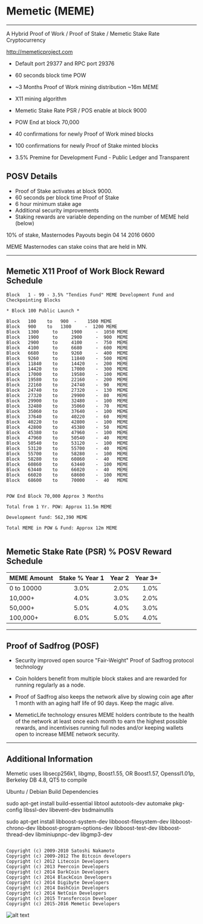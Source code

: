 Memetic (MEME)
===============
-------------------------------------------
A Hybrid Proof of Work / Proof of Stake / Memetic Stake Rate Cryptocurrency

http://memeticproject.com

 - Default port 29377 and RPC port 29376

 - 60 seconds block time POW
 - ~3 Months Proof of Work mining distribution ~16m MEME
 - X11 mining algorithm
 - Memetic Stake Rate PSR / POS enable at block 9000
 - POW End at block 70,000

 - 40 confirmations for newly Proof of Work mined blocks
 - 100 confirmations for newly Proof of Stake minted blocks
 - 3.5% Premine for Development Fund - Public Ledger and Transparent

  POSV Details
 ------------
  - Proof of Stake activates at block 9000.
  - 60 seconds per block time Proof of Stake
  - 6 hour minimum stake age
  - Additional security improvements
  - Staking rewards are variable depending on the number of MEME held (below)

10% of stake, Masternodes Payouts begin 04 14 2016 0600

MEME Masternodes can stake coins that are held in MN.

-------------------------------------------

Memetic X11 Proof of Work Block Reward Schedule
------------------------------------------------
```
Block   1 - 99 - 3.5% "Tendies Fund" MEME Development Fund and Checkpointing Blocks

* Block 100 Public Launch *

Block	100	   to 	900	 - 	  1500 MEME
Block	900	   to 	1300	 - 	1200 MEME
Block	1300	 to 	1900	 - 	1050 MEME
Block	1900	 to 	2900	 - 	900	 MEME
Block	2900	 to 	4100	 - 	750	 MEME
Block	4100	 to 	6680	 - 	600	 MEME
Block	6680	 to 	9260	 - 	400	 MEME
Block	9260	 to 	11840	 - 	500	 MEME
Block	11840	 to 	14420	 - 	200	 MEME
Block	14420	 to 	17000	 - 	300	 MEME
Block	17000	 to 	19580	 - 	100	 MEME
Block	19580	 to 	22160	 - 	200	 MEME
Block	22160	 to 	24740	 - 	90	 MEME
Block	24740	 to 	27320	 - 	130	 MEME
Block	27320	 to 	29900	 - 	80	 MEME
Block	29900	 to 	32480	 - 	100	 MEME
Block	32480	 to 	35060	 - 	70	 MEME
Block	35060	 to 	37640	 - 	100	 MEME
Block	37640	 to 	40220	 - 	60	 MEME
Block	40220	 to 	42800	 - 	100	 MEME
Block	42800	 to 	45380	 - 	50	 MEME
Block	45380	 to 	47960	 - 	100	 MEME
Block	47960	 to 	50540	 - 	40	 MEME
Block	50540	 to 	53120	 - 	100	 MEME
Block	53120	 to 	55700	 - 	40	 MEME
Block	55700	 to 	58280	 - 	100	 MEME
Block	58280	 to 	60860	 - 	40	 MEME
Block	60860	 to 	63440	 - 	100	 MEME
Block	63440	 to 	66020	 - 	40	 MEME
Block	66020	 to 	68600	 - 	100	 MEME
Block	68600	 to 	70000	 - 	40	 MEME


POW End Block 70,000 Approx 3 Months

Total from 1 Yr. POW: Approx 11.5m MEME

Development fund: 562,390 MEME

Total MEME in POW & Fund: Approx 12m MEME


```


Memetic Stake Rate (PSR) %  POSV Reward Schedule
---------------------------------

| MEME Amount    | Stake % Year 1|  Year 2  |  Year 3+ |
|:-------------|:-------------:|------------:|------------:|
 |0 to 10000  |  3.0%|  2.0% | 1.0% |
 |10,000+     |  4.0%| 3.0% | 2.0% |
 |50,000+  | 5.0% | 4.0% | 3.0% |
 |100,000+ |    6.0% | 5.0% | 4.0% |

----------------------------------


Proof of Sadfrog (POSF)
----------------
 - Security improved open source "Fair-Weight" Proof of Sadfrog protocol technology

 - Coin holders benefit from multiple block stakes and are rewarded for running regularly as a node.

 - Proof of Sadfrog also  keeps the network alive by slowing coin age after 1 month with an aging half life of 90 days. Keep the magic alive.

 - MemeticLife technology ensures MEME holders contribute to the health of the network at least once each month to earn the highest possible rewards, and incentivises running full nodes and/or keeping wallets open to increase MEME network security.

 -------------------------------
Additional Information
------------------------------

Memetic uses libsecp256k1, libgmp, Boost1.55, OR Boost1.57, Openssl1.01p, Berkeley DB 4.8, QT5 to compile

Ubuntu / Debian Build Dependencies

sudo apt-get install build-essential libtool autotools-dev automake pkg-config libssl-dev libevent-dev bsdmainutils

sudo apt-get install libboost-system-dev libboost-filesystem-dev libboost-chrono-dev libboost-program-options-dev libboost-test-dev libboost-thread-dev libminiupnpc-dev libgmp3-dev


```

Copyright (c) 2009-2010 Satoshi Nakamoto
Copyright (c) 2009-2012 The Bitcoin developers
Copyright (c) 2012 Litecoin Developers
Copyright (c) 2013 Peercoin Developers
Copyright (c) 2014 DarkCoin Developers
Copyright (c) 2014 BlackCoin Developers
Copyright (c) 2014 Digibyte Developers
Copyright (c) 2014 DashCoin Developers
Copyright (c) 2014 NetCoin Developers
Copyright (c) 2015 Transfercoin Developer
Copyright (c) 2015-2016 Memetic Developers

 ```

![alt text](http://i2.kym-cdn.com/photos/images/newsfeed/000/095/218/feels-good-man.jpg "Memetic approves")
